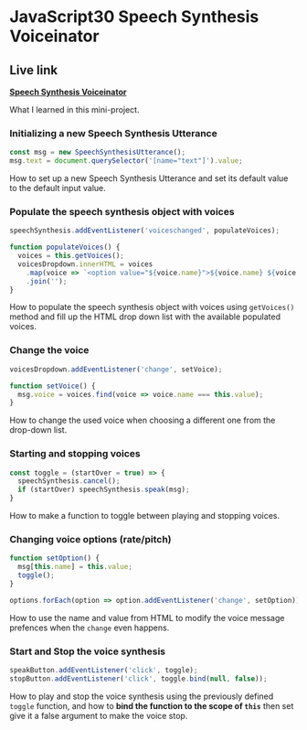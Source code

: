 # JavaScript30 Speech Synthesis Voiceinator

## Live link
**[Speech Synthesis Voiceinator](https://rawcdn.githack.com/Redvanisation/JavaScript-30/73a325e1a0d1a6c1c6b4876ce881050c979b4e8f/23.Speech-Synthesis/index.html)**

What I learned in this mini-project.

### Initializing a new Speech Synthesis Utterance

``` javascript
const msg = new SpeechSynthesisUtterance();
msg.text = document.querySelector('[name="text"]').value;
```

How to set up a new Speech Synthesis Utterance and set its default value to the default input value.

### Populate the speech synthesis object with voices

``` javascript
speechSynthesis.addEventListener('voiceschanged', populateVoices);
```

``` javascript
function populateVoices() {
  voices = this.getVoices();
  voicesDropdown.innerHTML = voices
    .map(voice => `<option value="${voice.name}">${voice.name} ${voice.lang}</option>`)
    .join('');
}
```

How to populate the speech synthesis object with voices using `getVoices()` method and fill up the HTML drop down list with the available populated voices.

### Change the voice

``` JavaScript
voicesDropdown.addEventListener('change', setVoice);

function setVoice() {
  msg.voice = voices.find(voice => voice.name === this.value);
}
```

How to change the used voice when choosing a different one from the drop-down list.

### Starting and stopping voices

``` JavaScript
const toggle = (startOver = true) => {
  speechSynthesis.cancel();
  if (startOver) speechSynthesis.speak(msg);
}
```

How to make a function to toggle between playing and stopping voices.

### Changing voice options (rate/pitch)

``` JavaScript
function setOption() {
  msg[this.name] = this.value;
  toggle();
}
```

``` JavaScript
options.forEach(option => option.addEventListener('change', setOption));
```

How to use the name and value from HTML to modify the voice message prefences when the `change` even happens.

### Start and Stop the voice synthesis

``` JavaScript
speakButton.addEventListener('click', toggle);
stopButton.addEventListener('click', toggle.bind(null, false));
```

How to play and stop the voice synthesis using the previously defined `toggle` function, and how to **bind the function to the scope of `this`** then set give it a false argument to make the voice stop.
